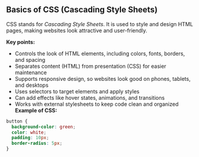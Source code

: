 ## Basics of CSS (Cascading Style Sheets)

CSS stands for *Cascading Style Sheets*. It is used to style and design HTML pages, making websites look attractive and user-friendly.

**Key points:**

- Controls the look of HTML elements, including colors, fonts, borders, and spacing  
- Separates content (HTML) from presentation (CSS) for easier maintenance  
- Supports responsive design, so websites look good on phones, tablets, and desktops  
- Uses selectors to target elements and apply styles  
- Can add effects like hover states, animations, and transitions  
- Works with external stylesheets to keep code clean and organized
**Example of CSS:**
```css
button {
  background-color: green;
  color: white;
  padding: 10px;
  border-radius: 5px;
}
